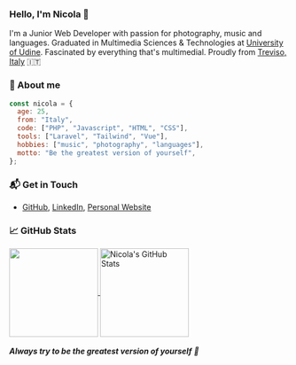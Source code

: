 ### Hello, I'm Nicola 👋

I'm a Junior Web Developer with passion for photography, music and languages. Graduated in Multimedia Sciences & Technologies at [University of Udine](https://www.uniud.it/en/uniud-international?set_language=en). Fascinated by everything that's multimedial. Proudly from [Treviso, Italy](https://it.wikipedia.org/wiki/Treviso) 🇮🇹

### 👦 About me

```javascript
const nicola = {
  age: 25,
  from: "Italy",
  code: ["PHP", "Javascript", "HTML", "CSS"],
  tools: ["Laravel", "Tailwind", "Vue"],
  hobbies: ["music", "photography", "languages"],
  motto: "Be the greatest version of yourself",
};
```

### 📬 Get in Touch

- [GitHub](https://github.com/nicolastorgato), [LinkedIn](https://www.linkedin.com/in/nicolastorgato/), [Personal Website](https://www.nicolastorgato.com/)


### &#x1f4c8; GitHub Stats

<a href="https://github.com/nicolastorgato/nicolastorgato">
  <img height=160px align="center" src="https://github-readme-stats.vercel.app/api/top-langs/?username=nicolastorgato&theme=default&show_icons=true&langs_count=6&layout=compact" />
</a>

<a href="https://github.com/nicolastorgato/nicolastorgato">
  <img height=160px align="center" src="https://github-readme-stats.vercel.app/api?username=nicolastorgato&show_icons=true&line_height=27&count_private=true&theme=default&hide=prs" alt="Nicola's GitHub Stats" />
</a>


<br>
<br>
<em><b>Always try to be the greatest version of yourself</b> 💪</em>
